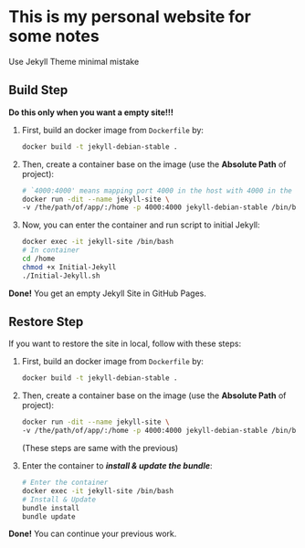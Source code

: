 # This is my personal website for some notes

Use Jekyll Theme minimal mistake

## Build Step

**Do this only when you want a empty site!!!**

1. First, build an docker image from `Dockerfile` by:

    ```Bash
    docker build -t jekyll-debian-stable .
    ```

2. Then, create a container base on the image (use the **Absolute Path** of project):

    ```Bash
    # `4000:4000' means mapping port 4000 in the host with 4000 in the container
    docker run -dit --name jekyll-site \
    -v /the/path/of/app/:/home -p 4000:4000 jekyll-debian-stable /bin/bash
    ```

3. Now, you can enter the container and run script to initial Jekyll:

    ```Bash
    docker exec -it jekyll-site /bin/bash
    # In container
    cd /home
    chmod +x Initial-Jekyll
    ./Initial-Jekyll.sh
    ```

**Done!** You get an empty Jekyll Site in GitHub Pages.

## Restore Step

If you want to restore the site in local, follow with these steps:

1. First, build an docker image from `Dockerfile` by:

    ```Bash
    docker build -t jekyll-debian-stable .

2. Then, create a container base on the image (use the **Absolute Path** of project):

    ```Bash
    docker run -dit --name jekyll-site \
    -v /the/path/of/app/:/home -p 4000:4000 jekyll-debian-stable /bin/bash
    ```

    (These steps are same with the previous)
3. Enter the container to ***install & update the bundle***:

    ```Bash
    # Enter the container
    docker exec -it jekyll-site /bin/bash
    # Install & Update
    bundle install
    bundle update
    ```

**Done!** You can continue your previous work.
